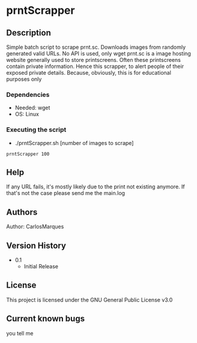 # prntScrapper



## Description

Simple batch script to scrape prnt.sc. Downloads images from randomly generated valid URLs. No API is used, only wget
prnt.sc is a image hosting website generally used to store printscreens. Often these printscreens contain private information. Hence this scrapper, to alert people of their exposed private details. Because, obviously, this is for educational purposes only


### Dependencies

* Needed: wget
* OS: Linux

### Executing the script

* ./prntScrapper.sh [number of images to scrape] 

```
prntScrapper 100
```

## Help

If any URL fails, it's mostly likely due to the print not existing anymore. If that's not the case please send me the main.log

## Authors

Author: CarlosMarques

## Version History

* 0.1
    * Initial Release

## License

This project is licensed under the GNU General Public License v3.0

## Current known bugs

you tell me

